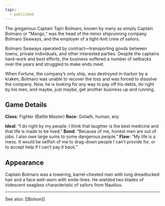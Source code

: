 ```yaml
---
tags:
  - published
---
```

The gregarious Captain Tajiri Bolmaro, known by many as simply Captain Bolmaro or “Mango,” was the head of the minor shiprunning company Bolmaro Seaways, and the employer of a tight-knit crew of sailors. 

Bolmaro Seaways operated by contract—transporting goods between towns, private individuals, and other interested parties. Despite the captains hard-work and best efforts, the business suffered a number of setbacks over the years and struggled to make ends meet. 

When Fortune, the company’s only ship, was destroyed in-harbor by a kraken, Bolmaro was unable to recover the loss and was forced to dissolve the company. Now, he is looking for any way to pay off his debts, do right by his men, and maybe, just maybe, get another business up and running. 

## Game Details

**Class**: Fighter (Battle Master)
**Race**: Goliath, human, any

**Ideal**: “I do right by my people. I think that laughter is the best medicine and that life is made to be lived.”
**Bond**: “Because of me, honest men are out of jobs. I also owe large sums to some dangerous people.”
**Flaw:** “My life is a mess. It would be selfish of me to drag-down people I can’t provide for, or to accept help if I can’t pay it back.”

## Appearance

Captain Bolmaro was a towering, barrel-chested man with long dreadlocked hair and a face well-worn with smile-lines. He wielded two blades of iridescent seaglass characteristic of sailors from Nautilus.




---

See also: [[Bolson]]